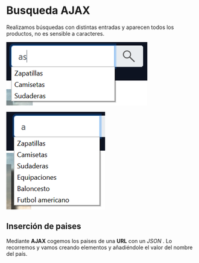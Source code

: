 # Busqueda AJAX

Realizamos búsquedas con distintas entradas y aparecen todos los productos, no es sensible a caracteres. 

![Búsqueda](https://github.com/AlexTodeaH/AJAX/blob/master/Busqueda.PNG)

![Búsqueda](https://github.com/AlexTodeaH/AJAX/blob/master/Busqueda_2.PNG)

## Inserción de paises

Mediante __AJAX__ cogemos los paises de una __URL__ con un _JSON_ .
Lo recorremos y vamos creando elementos y añadiéndole el valor del nombre del país.
